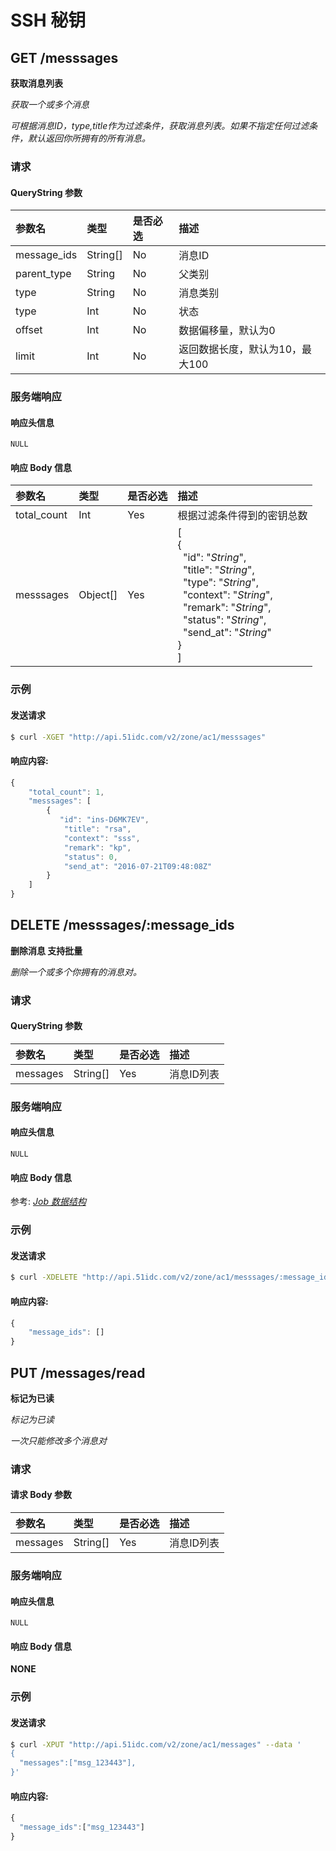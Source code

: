 # SSH 秘钥

<!-- toc -->

## GET /messsages

**获取消息列表**

*获取一个或多个消息*

*可根据消息ID，type,title作为过滤条件，获取消息列表。如果不指定任何过滤条件，默认返回你所拥有的所有消息。*

### 请求

#### QueryString 参数

|参数名 | 类型 | 是否必选 | 描述 |
| :-- | :-- | :-- | :-- |
| message_ids | String[] | No | 消息ID |
| parent_type | String| No | 父类别 |
| type | String| No | 消息类别 |
| type | Int| No | 状态 |
| offset | Int | No | 数据偏移量，默认为0 |
| limit | Int | No | 返回数据长度，默认为10，最大100|

### 服务端响应

#### 响应头信息

`NULL`

#### 响应 Body 信息

|参数名 | 类型 | 是否必选 | 描述 |
| :-- | :-- | :-- | :-- |
| total_count | Int | Yes | 根据过滤条件得到的密钥总数 |
| messsages | Object[] | Yes | [<br>{<br>&nbsp;&nbsp;"id": "*String*",<br>&nbsp;&nbsp;"title": "*String*",<br>&nbsp;&nbsp;"type": "*String*",<br>&nbsp;&nbsp;"context": "*String*",<br>&nbsp;&nbsp;"remark": "*String*",<br>&nbsp;&nbsp;"status": "*String*",<br>&nbsp;&nbsp;"send_at": "*String*"<br>}<br>] |

### 示例

#### 发送请求

```bash
$ curl -XGET "http://api.51idc.com/v2/zone/ac1/messsages"
```

#### 响应内容:

```js
{
    "total_count": 1,
    "messsages": [
        {
           "id": "ins-D6MK7EV",
            "title": "rsa",
            "context": "sss",
            "remark": "kp",
            "status": 0,
            "send_at": "2016-07-21T09:48:08Z"
        }
    ]
} 
```


<!--## POST /keypairs

**创建秘钥**

*创建SSH密钥对，每对密钥都可加载到任意多台主机中。*
*支持以下两种加密算法：*
*1024-位DSS*
*2048-位RSA(默认)*
*创建密钥对成功后，请及时从API返回结果中保存私钥，因为我们不会保存用户的私钥数据。公钥数据可以随时通过DescribeKeyPairs得到。*
*另外用户也可以通过已有公钥来创建SSH密钥。*

### 请求

#### 请求 Body 参数

|参数名 | 类型 | 是否必选 | 描述 |
| :-- | :-- | :-- | :-- |
| keypair_name | String | No | 密钥对名称 |
| mode | String | No | 密钥创建方式，有效值为system和user，默认为system.<br>当密钥创建方式system时，表示 SSH密钥将由系统为你创建，此时你需要下载并保存系统创建的私钥；<br>当密钥创建方式user时，表示SSH密钥将通过您提供的公钥(public_key)参数进行创建. |
| encrypt_method | String | No | 加密算法，有效值为ssh-rsa和ssh-dss，默认为ssh-rsa。只有当mode=sytem的时候才需要提供。|
| public_key | String | No | SSH公钥内容,只有当mode = user的时候才需要提供 |
| description | String | No | 密钥描述 |

### 服务端响应

#### 响应头信息

`NULL`

#### 响应 Body 信息

参考: *[Job 数据结构](/job.html)*

### 示例

#### 发送请求

```bash
$ curl -XPOST "http://api.51idc.com/v2/zone/ac1/keypairs" --data '
{
    "keypair_name": "kp-test",     
    "description": "test"
}'
```

#### 响应内容:

```js
{
    "private_key": "private_key",
    "keypair_id": "kp-XDOOZDK"
}
```

-->
## DELETE /messsages/:message_ids

**删除消息 支持批量**

*删除一个或多个你拥有的消息对。*

### 请求

#### QueryString 参数

|参数名 | 类型 | 是否必选 | 描述 |
| :-- | :-- | :-- | :-- |
| messages | String[] | Yes | 消息ID列表 |

### 服务端响应

#### 响应头信息

`NULL`

#### 响应 Body 信息

参考: *[Job 数据结构](/job.html)*

### 示例

#### 发送请求

```bash
$ curl -XDELETE "http://api.51idc.com/v2/zone/ac1/messsages/:message_ids"
```

#### 响应内容:

```js
{
    "message_ids": []
}
```


<!--## POST /keypairs/attach

**秘钥加载到主机**

*将任意数量的密钥加载到主机，主机状态须为“运行中”(running)或“已关机”(stopped)。*

### 请求

#### 请求 Body 参数

|参数名 | 类型 | 是否必选 | 描述 |
| :-- | :-- | :-- | :-- |
| keypairs | String[] | Yes | 密钥ID列表 |
| instances | String[] | Yes | 主机ID列表 |

### 服务端响应

#### 响应头信息

`NULL`

#### 响应 Body 信息

参考: *[Job 数据结构](/job.html)*

### 示例

#### 发送请求

```bash
$ curl -XPOST "http://api.51idc.com/v2/zone/ac1/keypairs/attach" --data '
{
  "keypairs":["kp-XDOOZDK"],
  "instances":[
                "ins-D6MK7EV",
                "ins-TVXB1GX",
                "ins-16T0WNM",
                "ins-QTEYKVS",
                "ins-11PVAQR",
                "ins-C7WXRO0",
                "ins-JWFQNPY"
              ]
}'
```

#### 响应内容:

```js
{
    "job_id": "55ac3200-a742-438e-8353-7e3558763260",
    "id_prefix": "",
    "action": "AttachKeyPairs",
    "request_id": "004ee0e7-89d2-47f4-8957-557de68589dd",
    "status": "pending",
    "create_time": "2016-07-26T06:12:44Z",
    "begin_time": "",
    "finished_time": "",
    "info": "",
    "extra": ""
} 
```


## POST /keypairs/detach

**秘钥从主机卸载**

*将任意数量的密钥对从主机中卸载，主机状态须为“运行中”(running)或“已关机”(stopped)。*

### 请求

#### 请求 Body 参数

|参数名 | 类型 | 是否必选 | 描述 |
| :-- | :-- | :-- | :-- |
| keypairs | String[] | Yes | 密钥ID列表 |
| instances | String[] | Yes | 主机ID列表 |

### 服务端响应

#### 响应头信息

`NULL`

#### 响应 Body 信息

参考: *[Job 数据结构](/job.html)*

### 示例

#### 发送请求

```bash
$ curl -XPOST "http://api.51idc.com/v2/zone/ac1/keypairs/detach" --data '
{
  "keypairs":["kp-XDOOZDK"],
  "instances":[
                "ins-D6MK7EV",
                "ins-TVXB1GX",
                "ins-16T0WNM",
                "ins-QTEYKVS",
                "ins-11PVAQR",
                "ins-C7WXRO0",
                "ins-JWFQNPY"
              ]
}'
```

#### 响应内容:

```js
{
    "job_id": "af4e593c-0a61-47ad-bf06-2ab753876565",
    "id_prefix": "",
    "action": "DetachKeyPairs",
    "request_id": "8f664714-dd6c-4b4e-a4b8-c7ebd06f7d9d",
    "status": "pending",
    "create_time": "2016-07-26T06:15:58Z",
    "begin_time": "",
    "finished_time": "",
    "info": "",
    "extra": ""
}
```
-->

## PUT /messages/read

**标记为已读**

*标记为已读*

*一次只能修改多个消息对*

### 请求

#### 请求 Body 参数

|参数名 | 类型 | 是否必选 | 描述 |
| :-- | :-- | :-- | :-- |
| messages | String[] | Yes | 消息ID列表 |

### 服务端响应

#### 响应头信息

`NULL`

#### 响应 Body 信息

**NONE**
### 示例

#### 发送请求

```bash
$ curl -XPUT "http://api.51idc.com/v2/zone/ac1/messages" --data '
{
  "messages":["msg_123443"],
}'
```

#### 响应内容:

```js
{
  "message_ids":["msg_123443"]
}
```
<!--# SSH 秘钥


## GET /v2/zone/:zone/keypair/instances

**获取秘钥的主机信息**

*获取一个或多个SSH密钥*

*根据密钥ID，作为过滤条件，获取主机信息列表。*

### 请求

#### QueryString 参数

|参数名 | 类型 | 是否必选 | 描述 |
| :-- | :-- | :-- | :-- |
| key_pairs | string | No |  密钥ID列表 ','分隔 |
| offset | Int | No | 数据偏移量，默认为0 |
| limit | Int | No | 返回数据长度，默认为10，最大100|

### 服务端响应

#### 响应头信息

`NULL`

#### 响应 Body 信息

|参数名 | 类型 | 是否必选 | 描述 |
| :-- | :-- | :-- | :-- |
| total_count | Int | Yes | 根据过滤条件得到的密钥总数 |
| resources | Resource[] | Yes | [<br>{<br>&nbsp;&nbsp;"keypair": "*String*",<br>&nbsp;&nbsp;"resource_name": "*String*",<br>&nbsp;&nbsp;"resource_type": "*String*",<br>&nbsp;&nbsp;"resource_id": "*String*"}<br>] |

### 示例

#### 发送请求

```bash
$ curl -XGET "http://dev2.51idc.cn:9000/v2/zone/ac2/keypair/instances?offset=1&limit=2&key_pairs=kp-ZRM7SM2,kp-ZRM7SM9"
```

#### 响应内容:

```js
{
    "resources": [
        {
            "keypair": "kp-ZRM7SM2",
            "resource_name": "test-go",
            "resource_type": "",
            "resource_id": "ins-TVXB1GX"
        },
        {
            "keypair": "kp-ZRM7SM2",
            "resource_name": "test-go",
            "resource_type": "",
            "resource_id": "ins-16T0WNM"
        }
    ],
    "total_count": 7
}
```
-->